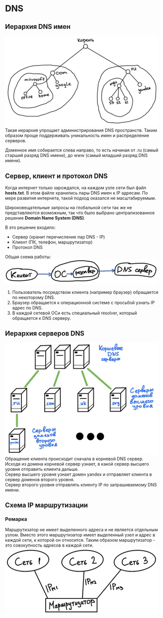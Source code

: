 # DNS
## Иерархия DNS имен
![dns_hierarchy.png](../../img/computer_network/dns_hierarchy.png)  
Такая иерархия упрощает администрирования DNS пространств. 
Таким образом проще поддерживать уникальность имен и распределение серверов.

Доменное имя собирается слева направо, то есть начиная от .ru 
(самый старший разряд DNS имени), до www (самый младший разряд DNS имени).

## Сервер, клиент и протокол DNS
Когда интернет только зарождался, на каждом узле сети был файл **hosts.txt**. 
В этом файле хранились пары DNS имен к IP адресам. По мере развития интернета, такой 
подход оказался не масштабируемым.

Широковещательные запросы на глобальной сети так же не представляются возможным, так что
было выбрано централизованное решение **Domain Name System (DNS)**.

В это решение входило:
* Сервер (хранит перечисление пар DNS - IP)
* Клиент (ПК, телефон, маршрутизатор)
* Протокол DNS

Общая схема работы:  
![dns_work_scheme.png](../../img/computer_network/dns_work_scheme.png)  
1) Пользователь посредством клиента (например браузер) обращается по некоторому DNS.
2) Браузер обращается к операционной системе с просьбой узнать IP адрес по DNS.
3) В каждой сетевой ОСи есть специальный resolver, который обращается к DNS серверу.

## Иерархия серверов DNS
![dns_server_hierarchy.png](../../img/computer_network/dns_server_hierarchy.png)  
Обращение клиента происходит сначала в корневой DNS сервер.  
Исходя из домена корневой сервер узнает, в какой сервер высшего уровня отправить клиента дальше.  
Сервер высшего уровня узнает домен yandex и отправляет клиента в сервер доменов второго уровня.  
Сервер второго уровня отправлять клиенту IP по запрашиваемому DNS имени.

## Схема IP маршрутизации
### Ремарка
Маршрутизатор не имеет выделенного адреса и не является отдельным узлом. 
Вместо этого маршрутизатор имеет выделенный узел и адрес в каждой сети, к которой 
он относится. Таким образом маршрутизатор - это совокупность адресов в каждой сети.
![router_addresses.png](../../img/computer_network/router_addresses.png)  